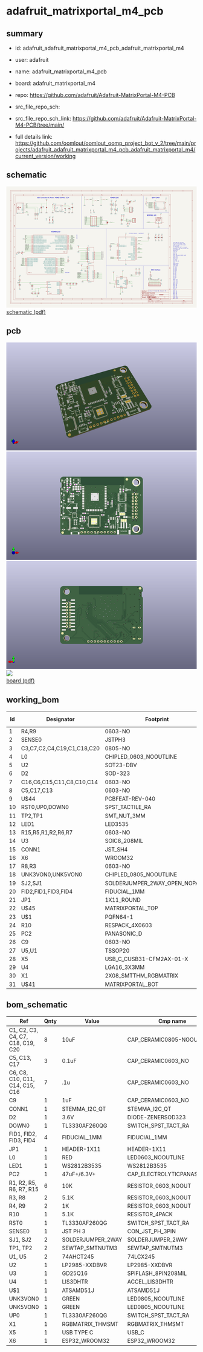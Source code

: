 # adafruit_matrixportal_m4_pcb
 
## summary 
* id: adafruit_adafruit_matrixportal_m4_pcb_adafruit_matrixportal_m4
* user: adafruit
* name: adafruit_matrixportal_m4_pcb
* board: adafruit_matrixportal_m4
* repo: https://github.com/adafruit/Adafruit-MatrixPortal-M4-PCB



* src_file_repo_sch: 
* src_file_repo_sch_link: https://github.com/adafruit/Adafruit-MatrixPortal-M4-PCB/tree/main/
* full details link: https://github.com/oomlout/oomlout_oomp_project_bot_v_2/tree/main/projects/adafruit_adafruit_matrixportal_m4_pcb_adafruit_matrixportal_m4/current_version/working  

## schematic  
![](working_schematic_600.png)  
[schematic (pdf)](working_schematic.pdf) 






















## pcb  
![](working_3d_600.png) 
![](working_3d_front_600.png)  
![](working_3d_back_600.png)  
![](working_600.png)  
[board (pdf)](working.pdf)  

## working_bom
| Id | Designator | Footprint | Quantity | Designation | Supplier and ref |  | None | 
| --- | --- | --- | --- | --- | --- | --- | --- | 
| 1 | R4,R9 | 0603-NO | 2 | 1K |  |  | [''] | 
| 2 | SENSE0 | JSTPH3 | 1 | JST PH 3 |  |  | [''] | 
| 3 | C3,C7,C2,C4,C19,C1,C18,C20 | 0805-NO | 8 | 10uF |  |  | [''] | 
| 4 | L0 | CHIPLED_0603_NOOUTLINE | 1 | RED |  |  | [''] | 
| 5 | U2 | SOT23-DBV | 1 | AP2112K-3.3 |  |  | [''] | 
| 6 | D2 | SOD-323 | 1 | 3.6V |  |  | [''] | 
| 7 | C16,C6,C15,C11,C8,C10,C14 | 0603-NO | 7 | .1u |  |  | [''] | 
| 8 | C5,C17,C13 | 0603-NO | 3 | 0.1uF |  |  | [''] | 
| 9 | U$44 | PCBFEAT-REV-040 | 1 |  |  |  | [''] | 
| 10 | RST0,UP0,DOWN0 | SPST_TACTILE_RA | 3 | TL3330AF260QG |  |  | [''] | 
| 11 | TP2,TP1 | SMT_NUT_3MM | 2 | SEWTAP_SMTNUTM3 |  |  | [''] | 
| 12 | LED1 | LED3535 | 1 | WS2812B3535 |  |  | [''] | 
| 13 | R15,R5,R1,R2,R6,R7 | 0603-NO | 6 | 10K |  |  | [''] | 
| 14 | U3 | SOIC8_208MIL | 1 | GD25Q16 |  |  | [''] | 
| 15 | CONN1 | JST_SH4 | 1 | STEMMA_I2C_QT |  |  | [''] | 
| 16 | X6 | WROOM32 | 1 | ESP32_WROOM32 |  |  | [''] | 
| 17 | R8,R3 | 0603-NO | 2 | 5.1K |  |  | [''] | 
| 18 | UNK3VON0,UNK5VON0 | CHIPLED_0805_NOOUTLINE | 2 | GREEN |  |  | [''] | 
| 19 | SJ2,SJ1 | SOLDERJUMPER_2WAY_OPEN_NOPASTE | 2 |  |  |  | [''] | 
| 20 | FID2,FID1,FID3,FID4 | FIDUCIAL_1MM | 4 | FIDUCIAL_1MM |  |  | [''] | 
| 21 | JP1 | 1X11_ROUND | 1 |  |  |  | [''] | 
| 22 | U$45 | MATRIXPORTAL_TOP | 1 |  |  |  | [''] | 
| 23 | U$1 | PQFN64-1 | 1 | ATSAMD51J19 |  |  | [''] | 
| 24 | R10 | RESPACK_4X0603 | 1 | 5.1K |  |  | [''] | 
| 25 | PC2 | PANASONIC_D | 1 | 47uF+/6.3V+ |  |  | [''] | 
| 26 | C9 | 0603-NO | 1 | 1uF |  |  | [''] | 
| 27 | U5,U1 | TSSOP20 | 2 | 74AHCT245 |  |  | [''] | 
| 28 | X5 | USB_C_CUSB31-CFM2AX-01-X | 1 | USB TYPE C |  |  | [''] | 
| 29 | U4 | LGA16_3X3MM | 1 | LIS3DHTR |  |  | [''] | 
| 30 | X1 | 2X08_SMTTHM_RGBMATRIX | 1 | RGBMATRIX_THMSMT |  |  | [''] | 
| 31 | U$41 | MATRIXPORTAL_BOT | 1 |  |  |  | [''] | 


## bom_schematic
| Ref | Qnty | Value | Cmp name | Footprint | Description | Vendor | DNP | 
| --- | --- | --- | --- | --- | --- | --- | --- | 
| C1, C2, C3, C4, C7, C18, C19, C20 | 8 | 10uF | CAP_CERAMIC0805-NOOUTLINE | working:0805-NO |  |  |  | 
| C5, C13, C17 | 3 | 0.1uF | CAP_CERAMIC0603_NO | working:0603-NO |  |  |  | 
| C6, C8, C10, C11, C14, C15, C16 | 7 | .1u | CAP_CERAMIC0603_NO | working:0603-NO |  |  |  | 
| C9 | 1 | 1uF | CAP_CERAMIC0603_NO | working:0603-NO |  |  |  | 
| CONN1 | 1 | STEMMA_I2C_QT | STEMMA_I2C_QT | working:JST_SH4 |  |  |  | 
| D2 | 1 | 3.6V | DIODE-ZENERSOD323 | working:SOD-323 |  |  |  | 
| DOWN0 | 1 | TL3330AF260QG | SWITCH_SPST_TACT_RA | working:SPST_TACTILE_RA |  |  |  | 
| FID1, FID2, FID3, FID4 | 4 | FIDUCIAL_1MM | FIDUCIAL_1MM | working:FIDUCIAL_1MM |  |  |  | 
| JP1 | 1 | HEADER-1X11 | HEADER-1X11 | working:1X11_ROUND |  |  |  | 
| L0 | 1 | RED | LED0603_NOOUTLINE | working:CHIPLED_0603_NOOUTLINE |  |  |  | 
| LED1 | 1 | WS2812B3535 | WS2812B3535 | working:LED3535 |  |  |  | 
| PC2 | 1 | 47uF+/6.3V+ | CAP_ELECTROLYTICPANASONIC_D | working:PANASONIC_D |  |  |  | 
| R1, R2, R5, R6, R7, R15 | 6 | 10K | RESISTOR_0603_NOOUT | working:0603-NO |  |  |  | 
| R3, R8 | 2 | 5.1K | RESISTOR_0603_NOOUT | working:0603-NO |  |  |  | 
| R4, R9 | 2 | 1K | RESISTOR_0603_NOOUT | working:0603-NO |  |  |  | 
| R10 | 1 | 5.1K | RESISTOR_4PACK | working:RESPACK_4X0603 |  |  |  | 
| RST0 | 1 | TL3330AF260QG | SWITCH_SPST_TACT_RA | working:SPST_TACTILE_RA |  |  |  | 
| SENSE0 | 1 | JST PH 3 | CON_JST_PH_3PIN | working:JSTPH3 |  |  |  | 
| SJ1, SJ2 | 2 | SOLDERJUMPER_2WAY | SOLDERJUMPER_2WAY | working:SOLDERJUMPER_2WAY_OPEN_NOPASTE |  |  |  | 
| TP1, TP2 | 2 | SEWTAP_SMTNUTM3 | SEWTAP_SMTNUTM3 | working:SMT_NUT_3MM |  |  |  | 
| U1, U5 | 2 | 74AHCT245 | 74LCX245 | working:TSSOP20 |  |  |  | 
| U2 | 1 | LP2985-XXDBVR | LP2985-XXDBVR | working:SOT23-DBV |  |  |  | 
| U3 | 1 | GD25Q16 | SPIFLASH_8PIN208MIL | working:SOIC8_208MIL |  |  |  | 
| U4 | 1 | LIS3DHTR | ACCEL_LIS3DHTR | working:LGA16_3X3MM |  |  |  | 
| U$1 | 1 | ATSAMD51J | ATSAMD51J | working:PQFN64-1 |  |  |  | 
| UNK3VON0 | 1 | GREEN | LED0805_NOOUTLINE | working:CHIPLED_0805_NOOUTLINE |  |  |  | 
| UNK5VON0 | 1 | GREEN | LED0805_NOOUTLINE | working:CHIPLED_0805_NOOUTLINE |  |  |  | 
| UP0 | 1 | TL3330AF260QG | SWITCH_SPST_TACT_RA | working:SPST_TACTILE_RA |  |  |  | 
| X1 | 1 | RGBMATRIX_THMSMT | RGBMATRIX_THMSMT | working:2X08_SMTTHM_RGBMATRIX |  |  |  | 
| X5 | 1 | USB TYPE C | USB_C | working:USB_C_CUSB31-CFM2AX-01-X |  |  |  | 
| X6 | 1 | ESP32_WROOM32 | ESP32_WROOM32 | working:WROOM32 |  |  |  | 



